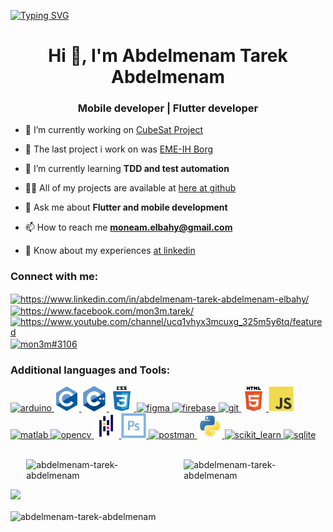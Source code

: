 <!---
Abdelmenam-Tarek-Abdelmenam/Abdelmenam-Tarek-Abdelmenam is a ✨ special ✨ repository because its `README.md` (this file) appears on your GitHub profile.
You can click the Preview link to take a look at your changes.
--->

[![Typing SVG](https://readme-typing-svg.herokuapp.com?lines=Hello+every+one+%2CIam+Abdelmenam+Tarek+.;I'm+a+Flutter+developer++++++++++)](https://git.io/typing-svg)

<h1 align="center">Hi 👋, I'm Abdelmenam Tarek Abdelmenam</h1>
<h3 align="center">Mobile developer | Flutter developer</h3>

- 🔭 I’m currently working on [CubeSat Project]([https://github.com/Abdelmenam-Tarek-Abdelmenam/Truck-Scale](https://github.com/CubeSat-Alex))

- 🚀 The last project i work on was [EME-IH Borg](https://play.google.com/store/apps/details?id=eme.borg.easy_tag)

- 🌱 I’m currently learning **TDD and test automation**

- 👨‍💻 All of my projects are available at [here at github](https://github.com/Abdelmenam-Tarek-Abdelmenam?tab=repositories)

- 💬 Ask me about **Flutter and mobile development** 

- 📫 How to reach me **moneam.elbahy@gmail.com**

- 📄 Know about my experiences [at linkedin](https://www.linkedin.com/in/abdelmenam-tarek-abdelmenam-elbahy/)

<h3 align="left">Connect with me:</h3>
<p align="left">

 <a href="https://linkedin.com/in/https://www.linkedin.com/in/abdelmenam-tarek-abdelmenam-elbahy/" target="blank"><img align="center" src="https://raw.githubusercontent.com/rahuldkjain/github-profile-readme-generator/master/src/images/icons/Social/linked-in-alt.svg" alt="https://www.linkedin.com/in/abdelmenam-tarek-abdelmenam-elbahy/" height="30" width="40" /></a><a href="https://www.facebook.com/mon3m.tarek/" target="blank"><img align="center" src="https://raw.githubusercontent.com/rahuldkjain/github-profile-readme-generator/master/src/images/icons/Social/facebook.svg" alt="https://www.facebook.com/mon3m.tarek/" height="30" width="40" /></a><a href="https://www.youtube.com/channel/UCq1vhyX3mcuxG_325M5Y6TQ" target="blank"><img align="center" src="https://raw.githubusercontent.com/rahuldkjain/github-profile-readme-generator/master/src/images/icons/Social/youtube.svg" alt="https://www.youtube.com/channel/ucq1vhyx3mcuxg_325m5y6tq/featured" height="30" width="40" /></a><a href="https://discord.gg/mon3m#3106" target="blank"><img align="center" src="https://raw.githubusercontent.com/rahuldkjain/github-profile-readme-generator/master/src/images/icons/Social/discord.svg" alt="mon3m#3106" height="30" width="40" /></a>
</p>

<h3 align="left">Additional languages and Tools:</h3>
<p align="left"> <a href="https://www.arduino.cc/" target="_blank" rel="noreferrer"> <img src="https://cdn.worldvectorlogo.com/logos/arduino-1.svg" alt="arduino" width="40" height="40"/> </a> <a href="https://www.cprogramming.com/" target="_blank" rel="noreferrer"> <img src="https://raw.githubusercontent.com/devicons/devicon/master/icons/c/c-original.svg" alt="c" width="40" height="40"/> </a> <a href="https://www.w3schools.com/cpp/" target="_blank" rel="noreferrer"> <img src="https://raw.githubusercontent.com/devicons/devicon/master/icons/cplusplus/cplusplus-original.svg" alt="cplusplus" width="40" height="40"/> </a> <a href="https://www.w3schools.com/css/" target="_blank" rel="noreferrer"> <img src="https://raw.githubusercontent.com/devicons/devicon/master/icons/css3/css3-original-wordmark.svg" alt="css3" width="40" height="40"/> </a> <a href="https://www.figma.com/" target="_blank" rel="noreferrer"> <img src="https://www.vectorlogo.zone/logos/figma/figma-icon.svg" alt="figma" width="40" height="40"/> </a> <a href="https://firebase.google.com/" target="_blank" rel="noreferrer"> <img src="https://www.vectorlogo.zone/logos/firebase/firebase-icon.svg" alt="firebase" width="40" height="40"/> </a> <a href="https://git-scm.com/" target="_blank" rel="noreferrer"> <img src="https://www.vectorlogo.zone/logos/git-scm/git-scm-icon.svg" alt="git" width="40" height="40"/> </a> <a href="https://www.w3.org/html/" target="_blank" rel="noreferrer"> <img src="https://raw.githubusercontent.com/devicons/devicon/master/icons/html5/html5-original-wordmark.svg" alt="html5" width="40" height="40"/> </a> <a href="https://developer.mozilla.org/en-US/docs/Web/JavaScript" target="_blank" rel="noreferrer"> <img src="https://raw.githubusercontent.com/devicons/devicon/master/icons/javascript/javascript-original.svg" alt="javascript" width="40" height="40"/> </a> <a href="https://www.mathworks.com/" target="_blank" rel="noreferrer"> <img src="https://upload.wikimedia.org/wikipedia/commons/2/21/Matlab_Logo.png" alt="matlab" width="40" height="40"/> </a> <a href="https://opencv.org/" target="_blank" rel="noreferrer"> <img src="https://www.vectorlogo.zone/logos/opencv/opencv-icon.svg" alt="opencv" width="40" height="40"/> </a> <a href="https://pandas.pydata.org/" target="_blank" rel="noreferrer"> <img src="https://raw.githubusercontent.com/devicons/devicon/2ae2a900d2f041da66e950e4d48052658d850630/icons/pandas/pandas-original.svg" alt="pandas" width="40" height="40"/> </a> <a href="https://www.photoshop.com/en" target="_blank" rel="noreferrer"> <img src="https://raw.githubusercontent.com/devicons/devicon/master/icons/photoshop/photoshop-line.svg" alt="photoshop" width="40" height="40"/> </a> <a href="https://postman.com" target="_blank" rel="noreferrer"> <img src="https://www.vectorlogo.zone/logos/getpostman/getpostman-icon.svg" alt="postman" width="40" height="40"/> </a> <a href="https://www.python.org" target="_blank" rel="noreferrer"> <img src="https://raw.githubusercontent.com/devicons/devicon/master/icons/python/python-original.svg" alt="python" width="40" height="40"/> </a> <a href="https://scikit-learn.org/" target="_blank" rel="noreferrer"> <img src="https://upload.wikimedia.org/wikipedia/commons/0/05/Scikit_learn_logo_small.svg" alt="scikit_learn" width="40" height="40"/> </a> <a href="https://www.sqlite.org/" target="_blank" rel="noreferrer"> <img src="https://www.vectorlogo.zone/logos/sqlite/sqlite-icon.svg" alt="sqlite" width="40" height="40"/> </a> </p>


<div style="display: flex;justify-content: space-around;">
  <div style="width: 40%;">
    <div>&nbsp;<img align="center" src="https://github-readme-stats.vercel.app/api?username=abdelmenam-tarek-abdelmenam&show_icons=true&locale=en" alt="abdelmenam-tarek-abdelmenam" /></div>
  </div>
  
  <div style="width: 40%;">
    <div>&nbsp;<img align="center" src="http://github-profile-summary-cards.vercel.app/api/cards/most-commit-language?username=Abdelmenam-Tarek-Abdelmenam&theme=github" alt="abdelmenam-tarek-abdelmenam" /></div>
  </div>
  
</div>



![](http://github-profile-summary-cards.vercel.app/api/cards/profile-details?username=Abdelmenam-Tarek-Abdelmenam&theme=github)

<p><img align="center" src="https://github-readme-streak-stats.herokuapp.com/?user=abdelmenam-tarek-abdelmenam&" alt="abdelmenam-tarek-abdelmenam" /></p>

